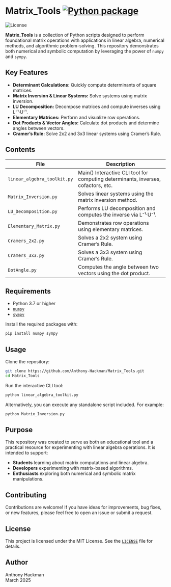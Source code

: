 # Matrix_Tools [![Python package](https://github.com/Anthony-Hackman/Matrix_Tools/actions/workflows/python-package.yml/badge.svg?branch=main)](https://github.com/Anthony-Hackman/Matrix_Tools/actions/workflows/python-package.yml)
![License](https://img.shields.io/github/license/Anthony-Hackman/Matrix_Tools)

**Matrix_Tools** is a collection of Python scripts designed to perform foundational matrix operations with applications in linear algebra, numerical methods, and algorithmic problem-solving. This repository demonstrates both numerical and symbolic computation by leveraging the power of `numpy` and `sympy`.

## Key Features

- **Determinant Calculations:** Quickly compute determinants of square matrices.
- **Matrix Inversion & Linear Systems:** Solve systems using matrix inversion.
- **LU Decomposition:** Decompose matrices and compute inverses using L⁻¹·U⁻¹.
- **Elementary Matrices:** Perform and visualize row operations.
- **Dot Products & Vector Angles:** Calculate dot products and determine angles between vectors.
- **Cramer’s Rule:** Solve 2x2 and 3x3 linear systems using Cramer’s Rule.

## Contents

| File                        | Description                                                                    |
|-----------------------------|--------------------------------------------------------------------------------|
| `linear_algebra_toolkit.py` | Main() Interactive CLI tool for computing determinants, inverses, cofactors, etc.|
| `Matrix_Inversion.py`       | Solves linear systems using the matrix inversion method.                       |
| `LU_Decomposition.py`       | Performs LU decomposition and computes the inverse via L⁻¹·U⁻¹.                 |
| `Elementary_Matrix.py`      | Demonstrates row operations using elementary matrices.                         |
| `Cramers_2x2.py`            | Solves a 2x2 system using Cramer’s Rule.                                         |
| `Cramers_3x3.py`            | Solves a 3x3 system using Cramer’s Rule.                                         |
| `DotAngle.py`               | Computes the angle between two vectors using the dot product.                  |

## Requirements

- Python 3.7 or higher
- [`numpy`](https://numpy.org/)
- [`sympy`](https://www.sympy.org/)

Install the required packages with:

```bash
pip install numpy sympy
```

## Usage

Clone the repository:

```bash
git clone https://github.com/Anthony-Hackman/Matrix_Tools.git
cd Matrix_Tools
```

Run the interactive CLI tool:

```bash
python linear_algebra_toolkit.py
```

Alternatively, you can execute any standalone script included. For example:

```bash
python Matrix_Inversion.py
```

## Purpose

This repository was created to serve as both an educational tool and a practical resource for experimenting with linear algebra operations. It is intended to support:

- **Students** learning about matrix computations and linear algebra.
- **Developers** experimenting with matrix-based algorithms.
- **Enthusiasts** exploring both numerical and symbolic matrix manipulations.

## Contributing

Contributions are welcome! If you have ideas for improvements, bug fixes, or new features, please feel free to open an issue or submit a request.

## License

This project is licensed under the MIT License. See the [`LICENSE`](LICENSE) file for details.

## Author

Anthony Hackman  
March 2025
